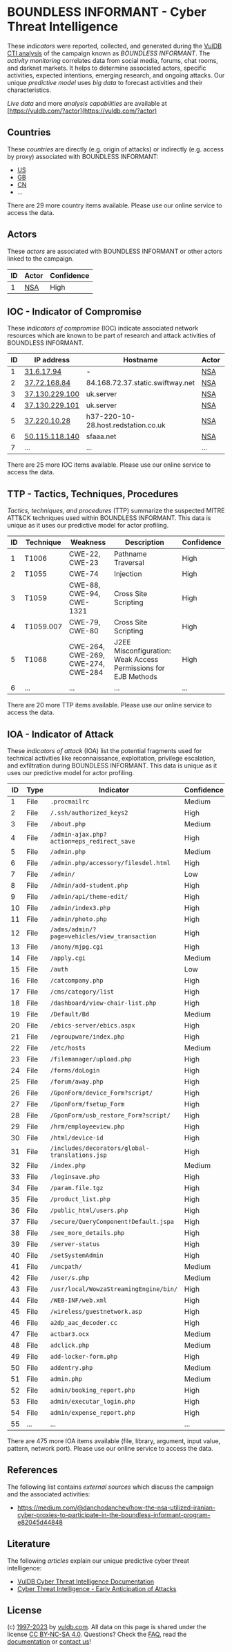 # BOUNDLESS INFORMANT - Cyber Threat Intelligence

These _indicators_ were reported, collected, and generated during the [VulDB CTI analysis](https://vuldb.com/?kb.cti) of the campaign known as _BOUNDLESS INFORMANT_. The _activity monitoring_ correlates data from social media, forums, chat rooms, and darknet markets. It helps to determine associated actors, specific activities, expected intentions, emerging research, and ongoing attacks. Our unique _predictive model_ uses _big data_ to forecast activities and their characteristics.

_Live data_ and more _analysis capabilities_ are available at [https://vuldb.com/?actor](https://vuldb.com/?actor)

## Countries

These _countries_ are directly (e.g. origin of attacks) or indirectly (e.g. access by proxy) associated with BOUNDLESS INFORMANT:

* [US](https://vuldb.com/?country.us)
* [GB](https://vuldb.com/?country.gb)
* [CN](https://vuldb.com/?country.cn)
* ...

There are 29 more country items available. Please use our online service to access the data.

## Actors

These _actors_ are associated with BOUNDLESS INFORMANT or other actors linked to the campaign.

ID | Actor | Confidence
-- | ----- | ----------
1 | [NSA](https://vuldb.com/?actor.nsa) | High

## IOC - Indicator of Compromise

These _indicators of compromise_ (IOC) indicate associated network resources which are known to be part of research and attack activities of BOUNDLESS INFORMANT.

ID | IP address | Hostname | Actor | Confidence
-- | ---------- | -------- | ----- | ----------
1 | [31.6.17.94](https://vuldb.com/?ip.31.6.17.94) | - | [NSA](https://vuldb.com/?actor.nsa) | High
2 | [37.72.168.84](https://vuldb.com/?ip.37.72.168.84) | 84.168.72.37.static.swiftway.net | [NSA](https://vuldb.com/?actor.nsa) | High
3 | [37.130.229.100](https://vuldb.com/?ip.37.130.229.100) | uk.server | [NSA](https://vuldb.com/?actor.nsa) | High
4 | [37.130.229.101](https://vuldb.com/?ip.37.130.229.101) | uk.server | [NSA](https://vuldb.com/?actor.nsa) | High
5 | [37.220.10.28](https://vuldb.com/?ip.37.220.10.28) | h37-220-10-28.host.redstation.co.uk | [NSA](https://vuldb.com/?actor.nsa) | High
6 | [50.115.118.140](https://vuldb.com/?ip.50.115.118.140) | sfaaa.net | [NSA](https://vuldb.com/?actor.nsa) | High
7 | ... | ... | ... | ...

There are 25 more IOC items available. Please use our online service to access the data.

## TTP - Tactics, Techniques, Procedures

_Tactics, techniques, and procedures_ (TTP) summarize the suspected MITRE ATT&CK techniques used within BOUNDLESS INFORMANT. This data is unique as it uses our predictive model for actor profiling.

ID | Technique | Weakness | Description | Confidence
-- | --------- | -------- | ----------- | ----------
1 | T1006 | CWE-22, CWE-23 | Pathname Traversal | High
2 | T1055 | CWE-74 | Injection | High
3 | T1059 | CWE-88, CWE-94, CWE-1321 | Cross Site Scripting | High
4 | T1059.007 | CWE-79, CWE-80 | Cross Site Scripting | High
5 | T1068 | CWE-264, CWE-269, CWE-274, CWE-284 | J2EE Misconfiguration: Weak Access Permissions for EJB Methods | High
6 | ... | ... | ... | ...

There are 20 more TTP items available. Please use our online service to access the data.

## IOA - Indicator of Attack

These _indicators of attack_ (IOA) list the potential fragments used for technical activities like reconnaissance, exploitation, privilege escalation, and exfiltration during BOUNDLESS INFORMANT. This data is unique as it uses our predictive model for actor profiling.

ID | Type | Indicator | Confidence
-- | ---- | --------- | ----------
1 | File | `.procmailrc` | Medium
2 | File | `/.ssh/authorized_keys2` | High
3 | File | `/about.php` | Medium
4 | File | `/admin-ajax.php?action=eps_redirect_save` | High
5 | File | `/admin.php` | Medium
6 | File | `/admin.php/accessory/filesdel.html` | High
7 | File | `/admin/` | Low
8 | File | `/Admin/add-student.php` | High
9 | File | `/admin/api/theme-edit/` | High
10 | File | `/admin/index3.php` | High
11 | File | `/admin/photo.php` | High
12 | File | `/adms/admin/?page=vehicles/view_transaction` | High
13 | File | `/anony/mjpg.cgi` | High
14 | File | `/apply.cgi` | Medium
15 | File | `/auth` | Low
16 | File | `/catcompany.php` | High
17 | File | `/cms/category/list` | High
18 | File | `/dashboard/view-chair-list.php` | High
19 | File | `/Default/Bd` | Medium
20 | File | `/ebics-server/ebics.aspx` | High
21 | File | `/egroupware/index.php` | High
22 | File | `/etc/hosts` | Medium
23 | File | `/filemanager/upload.php` | High
24 | File | `/forms/doLogin` | High
25 | File | `/forum/away.php` | High
26 | File | `/GponForm/device_Form?script/` | High
27 | File | `/GponForm/fsetup_Form` | High
28 | File | `/GponForm/usb_restore_Form?script/` | High
29 | File | `/hrm/employeeview.php` | High
30 | File | `/html/device-id` | High
31 | File | `/includes/decorators/global-translations.jsp` | High
32 | File | `/index.php` | Medium
33 | File | `/loginsave.php` | High
34 | File | `/param.file.tgz` | High
35 | File | `/product_list.php` | High
36 | File | `/public_html/users.php` | High
37 | File | `/secure/QueryComponent!Default.jspa` | High
38 | File | `/see_more_details.php` | High
39 | File | `/server-status` | High
40 | File | `/setSystemAdmin` | High
41 | File | `/uncpath/` | Medium
42 | File | `/user/s.php` | Medium
43 | File | `/usr/local/WowzaStreamingEngine/bin/` | High
44 | File | `/WEB-INF/web.xml` | High
45 | File | `/wireless/guestnetwork.asp` | High
46 | File | `a2dp_aac_decoder.cc` | High
47 | File | `actbar3.ocx` | Medium
48 | File | `adclick.php` | Medium
49 | File | `add-locker-form.php` | High
50 | File | `addentry.php` | Medium
51 | File | `admin.php` | Medium
52 | File | `admin/booking_report.php` | High
53 | File | `admin/executar_login.php` | High
54 | File | `admin/expense_report.php` | High
55 | ... | ... | ...

There are 475 more IOA items available (file, library, argument, input value, pattern, network port). Please use our online service to access the data.

## References

The following list contains _external sources_ which discuss the campaign and the associated activities:

* https://medium.com/@danchodanchev/how-the-nsa-utilized-iranian-cyber-proxies-to-participate-in-the-boundless-informant-program-e82045d44848

## Literature

The following _articles_ explain our unique predictive cyber threat intelligence:

* [VulDB Cyber Threat Intelligence Documentation](https://vuldb.com/?kb.cti)
* [Cyber Threat Intelligence - Early Anticipation of Attacks](https://www.scip.ch/en/?labs.20201022)

## License

(c) [1997-2023](https://vuldb.com/?kb.changelog) by [vuldb.com](https://vuldb.com/?kb.about). All data on this page is shared under the license [CC BY-NC-SA 4.0](https://creativecommons.org/licenses/by-nc-sa/4.0/). Questions? Check the [FAQ](https://vuldb.com/?kb.faq), read the [documentation](https://vuldb.com/?kb) or [contact us](https://vuldb.com/?contact)!
